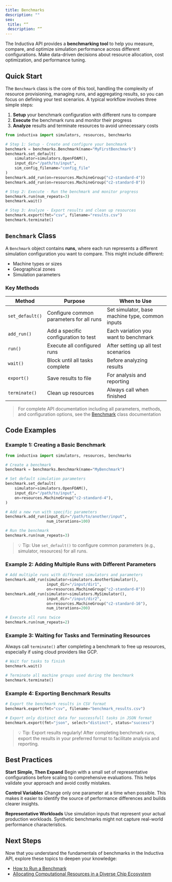 ```yaml
---
title: Benchmarks
description: ""
seo:
 title: “”
 description: “”
---
```


The Inductiva API provides a **benchmarking tool** to help you measure, compare, and optimize simulation performance across different configurations. Make data-driven decisions about resource allocation, cost optimization, and performance tuning.

## Quick Start
The `Benchmark` class is the core of this tool, handling the complexity of resource provisioning, managing runs, and aggregating results, so you can focus on defining your test scenarios. A typical workflow involves three simple steps:
1. **Setup** your benchmark configuration with different runs to compare
2. **Execute** the benchmark runs and monitor their progress
3. **Analyze** results and terminate resources to avoid unnecessary costs

```python
from inductiva import simulators, resources, benchmarks

# Step 1: Setup - Create and configure your benchmark
benchmark = benchmarks.Benchmark(name="MyFirstBenchmark")
benchmark.set_default(
    simulator=simulators.OpenFOAM(),
    input_dir="/path/to/input",
    sim_config_filename="config_file"
)
benchmark.add_run(on=resources.MachineGroup("c2-standard-4"))
benchmark.add_run(on=resources.MachineGroup("c2-standard-8"))

# Step 2: Execute - Run the benchmark and monitor progress
benchmark.run(num_repeats=3)
benchmark.wait()

# Step 3: Analyze - Export results and clean up resources
benchmark.export(fmt="csv", filename="results.csv")
benchmark.terminate()
```

## `Benchmark` Class

A `Benchmark` object contains **runs**, where each run represents a different simulation configuration you want to compare. This might include different:
- Machine types or sizes
- Geographical zones
- Simulation parameters

### Key Methods

| Method | Purpose | When to Use |
|--------|---------|-------------|
| `set_default()` | Configure common parameters for all runs | Set simulator, base machine type, common inputs |
| `add_run()` | Add a specific configuration to test | Each variation you want to benchmark |
| `run()` | Execute all configured runs | After setting up all test scenarios |
| `wait()` | Block until all tasks complete | Before analyzing results |
| `export()` | Save results to file | For analysis and reporting |
| `terminate()` | Clean up resources | Always call when finished |


> For complete API documentation including all parameters, methods, and configuration options, see the [Benchmark](/guides/api-functions/api/inductiva.benchmarks) class documentation

## Code Examples

### Example 1: Creating a Basic Benchmark

```py
from inductiva import simulators, resources, benchmarks

# Create a benchmark
benchmark = benchmarks.Benchmark(name="MyBenchmark")

# Set default simulation parameters
benchmark.set_default(
    simulator=simulators.OpenFOAM(),
    input_dir="/path/to/input",
    on=resources.MachineGroup("c2-standard-4"),
)

# Add a new run with specific parameters
benchmark.add_run(input_dir="/path/to/another/input",
                  num_iterations=100)

# Run the benchmark
benchmark.run(num_repeats=3)
```

> 💡 Tip: Use `set_default()` to configure common parameters (e.g., simulator, resources) for all runs.

### Example 2: Adding Multiple Runs with Different Parameters

```py
# Add multiple runs with different simulators and parameters
benchmark.add_run(simulator=simulators.AnotherSimulator(),
                  input_dir="/input/dir1",
                  on=resources.MachineGroup("c2-standard-8"))
benchmark.add_run(simulator=simulators.MySimulator(),
                  input_dir="/input/dir2",
                  on=resources.MachineGroup("c2-standard-16"),
                  num_iterations=200)

# Execute all runs twice
benchmark.run(num_repeats=2)
```

### Example 3: Waiting for Tasks and Terminating Resources
Always call `terminate()` after completing a benchmark to free up resources, especially if using cloud providers like GCP.

```py
# Wait for tasks to finish
benchmark.wait()

# Terminate all machine groups used during the benchmark
benchmark.terminate()
```

### Example 4: Exporting Benchmark Results

```py
# Export the benchmark results in CSV format
benchmark.export(fmt="csv", filename="benchmark_results.csv")

# Export only distinct data for successfull tasks in JSON format
benchmark.export(fmt="json", select="distinct", status="success")
```

> 💡 Tip: Export results regularly! After completing benchmark runs, export the results in your preferred format to facilitate analysis and reporting. 

## Best Practices

**Start Simple, Then Expand**
Begin with a small set of representative configurations before scaling to comprehensive evaluations. This helps validate your approach and avoid costly mistakes.

**Control Variables**
Change only one parameter at a time when possible. This makes it easier to identify the source of performance differences and builds clearer insights.

**Representative Workloads**
Use simulation inputs that represent your actual production workloads. Synthetic benchmarks might not capture real-world performance characteristics.

## Next Steps
Now that you understand the fundamentals of benchmarks in the Inductiva API, explore these topics to deepen your knowledge:

- [How to Run a Benchmark](run-benchmarks)
- [Allocating Computational Resources in a Diverse Chip Ecosystem](https://inductiva.ai/blog/article/allocating-computational-resources-in-a-diverse-chip-ecosystem)
